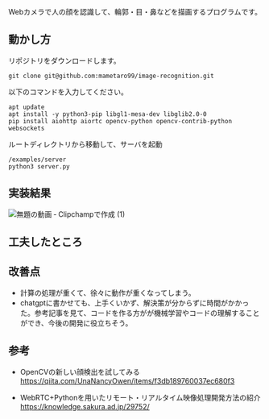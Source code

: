 
Webカメラで人の顔を認識して、輪郭・目・鼻などを描画するプログラムです。



## 動かし方
リポジトリをダウンロードします。

```
git clone git@github.com:mametaro99/image-recognition.git
```
以下のコマンドを入力してください。
```
apt update
apt install -y python3-pip libgl1-mesa-dev libglib2.0-0
pip install aiohttp aiortc opencv-python opencv-contrib-python websockets
```

ルートディレクトリから移動して、サーバを起動
```
/examples/server
python3 server.py
```

## 実装結果

![無題の動画 ‐ Clipchampで作成 (1)](https://github.com/mametaro99/image-recognition/assets/141534298/07434304-f9b1-472c-88cc-0b2252f24915)


## 工夫したところ

## 改善点
- 計算の処理が重くて、徐々に動作が重くなってしまう。
- chatgptに書かせても、上手くいかず、解決策が分からずに時間がかかった。参考記事を見て、コードを作る方がが機械学習やコードの理解することができ、今後の開発に役立ちそう。
## 参考
- OpenCVの新しい顔検出を試してみる
https://qiita.com/UnaNancyOwen/items/f3db189760037ec680f3


- WebRTC+Pythonを用いたリモート・リアルタイム映像処理開発方法の紹介
https://knowledge.sakura.ad.jp/29752/
